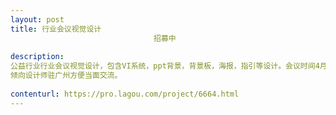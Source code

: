 ```yaml
---                
layout: post       
title: 行业会议视觉设计
                                招募中
           
description: 
公益行业行业会议视觉设计，包含VI系统，ppt背景，背景板，海报，指引等设计。会议时间4月8日。
倾向设计师驻广州方便当面交流。
     
contenturl: https://pro.lagou.com/project/6664.html      
---                 
```

